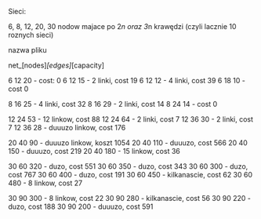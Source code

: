 Sieci:

6, 8, 12, 20, 30 nodow majace po 2*n oraz 3*n krawędzi (czyli lacznie 10 roznych sieci)

nazwa pliku

net_[nodes]_[edges]_[capacity]

6 12 20 - cost: 0
6 12 15 - 2 linki, cost 19
6 12 12 - 4 linki, cost 39
6 18 10 - cost 0

8 16 25 - 4 linki, cost 32
8 16 29 - 2 linki, cost 14
8 24 14 - cost 0

12 24 53 - 12 linkow, cost 88
12 24 64 - 2 linki, cost 7
12 36 30 - 2 linki, cost 7
12 36 28 - duuuzo linkow, cost 176

20 40 90 - duuuzo linkow, koszt 1054
20 40 110 - duuuzo, cost 566
20 40 150 - duuuzo, cost 219
20 40 180 - 15 linkow, cost 36

30 60 320 - duzo, cost 551
30 60 350 - duzo, cost 343
30 60 300 - duzo, cost 767
30 60 400 - duzo, cost 191
30 60 450 - kilkanascie, cost 62
30 60 480 - 8 linkow, cost 27

30 90 300 - 8 linkow, cost 22
30 90 280 - kilkanascie, cost 56
30 90 220 - duzo, cost 188
30 90 200 - duuuzo, cost 591